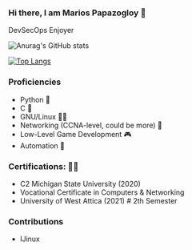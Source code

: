 ### Hi there, I am Marios Papazogloy 👋
DevSecOps Enjoyer


![Anurag's GitHub stats](https://github-readme-stats.vercel.app/api?username=mariospapaz&show_icons=true&theme=radical)

[![Top Langs](https://github-readme-stats.vercel.app/api/top-langs/?username=mariospapaz&show_icons=true&theme=radical)](https://github.com/anuraghazra/github-readme-stats)

### Proficiencies
* Python 🐍 
* C 🤖
* GNU/Linux 💪🐧 
* Networking (CCNA-level, could be more) 🔌
* Low-Level Game Development 🎮
* Automation 🔧

### Certifications: 👨‍🎓
* C2 Michigan State University (2020)
* Vocational Certificate in Computers & Networking 
* University of West Attica (2021) # 2th Semester 


### Contributions
* lJinux
